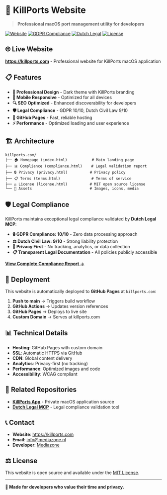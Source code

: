 # 🚀 KillPorts Website

> **Professional macOS port management utility for developers**

[![Website](https://img.shields.io/website?url=https%3A//killports.com&style=for-the-badge)](https://killports.com)
[![GDPR Compliance](https://img.shields.io/badge/GDPR-10%2F10-brightgreen?style=for-the-badge)](https://killports.com/compliance.html)
[![Dutch Legal](https://img.shields.io/badge/Dutch%20Civil%20Law-9%2F10-brightgreen?style=for-the-badge)](https://killports.com/compliance.html)
[![License](https://img.shields.io/badge/License-MIT-blue?style=for-the-badge)](https://killports.com/license.html)

## 🌐 Live Website

**https://killports.com** - Professional website for KillPorts macOS application

## 📋 Features

- **🎯 Professional Design** - Dark theme with KillPorts branding
- **📱 Mobile Responsive** - Optimized for all devices
- **🔍 SEO Optimized** - Enhanced discoverability for developers
- **🛡️ Legal Compliance** - GDPR 10/10, Dutch Civil Law 9/10
- **🚀 GitHub Pages** - Fast, reliable hosting
- **⚡ Performance** - Optimized loading and user experience

## 🏗️ Architecture

```
killports.com/
├── 🏠 Homepage (index.html)           # Main landing page
├── 📊 Compliance (compliance.html)    # Legal validation report  
├── 🔒 Privacy (privacy.html)          # Privacy policy
├── 📋 Terms (terms.html)              # Terms of service
├── ⚖️ License (license.html)          # MIT open source license
└── 🎨 Assets                          # Images, icons, media
```

## 🛡️ Legal Compliance

KillPorts maintains exceptional legal compliance validated by **Dutch Legal MCP**:

- **🔒 GDPR Compliance: 10/10** - Zero data processing approach
- **⚖️ Dutch Civil Law: 9/10** - Strong liability protection
- **🎯 Privacy First** - No tracking, analytics, or data collection
- **📋 Transparent Legal Documentation** - All policies publicly accessible

**[View Complete Compliance Report →](https://killports.com/compliance.html)**

## 🚀 Deployment

This website is automatically deployed to **GitHub Pages** at `killports.com`:

1. **Push to main** → Triggers build workflow
2. **GitHub Actions** → Updates version references  
3. **GitHub Pages** → Deploys to live site
4. **Custom Domain** → Serves at killports.com

## 📊 Technical Details

- **Hosting**: GitHub Pages with custom domain
- **SSL**: Automatic HTTPS via GitHub
- **CDN**: Global content delivery
- **Analytics**: Privacy-first (no tracking)
- **Performance**: Optimized images and code
- **Accessibility**: WCAG compliant

## 🔗 Related Repositories

- **[KillPorts App](https://github.com/mediazone/KillPortsMenuBar)** - Private macOS application source
- **[Dutch Legal MCP](https://mediazone.github.io/dutch-legal-mcp/)** - Legal compliance validation tool

## 📞 Contact

- **Website**: https://killports.com
- **Email**: info@mediazone.nl
- **Developer**: [Mediazone](https://github.com/mediazone)

## ⚖️ License

This website is open source and available under the [MIT License](https://killports.com/license.html).

---

**🎯 Made for developers who value their time and privacy.**